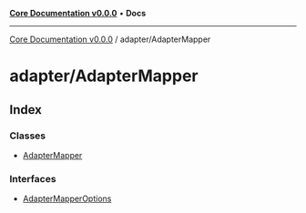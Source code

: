 [**Core Documentation v0.0.0**](../../README.md) • **Docs**

***

[Core Documentation v0.0.0](../../modules.md) / adapter/AdapterMapper

# adapter/AdapterMapper

## Index

### Classes

- [AdapterMapper](classes/AdapterMapper.md)

### Interfaces

- [AdapterMapperOptions](interfaces/AdapterMapperOptions.md)

